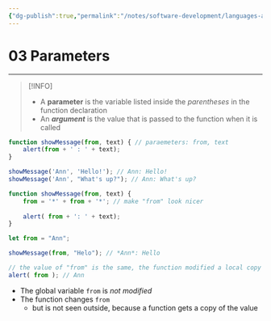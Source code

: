 ```yaml
---
{"dg-publish":true,"permalink":"/notes/software-development/languages-and-frameworks/web-development/front-end/javascript-vanilla/01-basics/12-functions/03-parameters/","tags":["programming","webdevelopment","frontend","JavaScript"],"created":"2025-07-13T15:24:56.077+08:00"}
---
```


# 03 Parameters

--- 
>[!INFO]
>- A __parameter__ is the variable listed inside the _parentheses_ in the function declaration
>- An ___argument___ is the value that is passed to the function when it is called

```javascript
function showMessage(from, text) { // paraemeters: from, text
	alert(from + ' : ' + text);
}

showMessage('Ann', 'Hello!'); // Ann: Hello!
showMessage('Ann', "What's up?"); // Ann: What's up?
```

```javascript
function showMessage(from, text) {
	from = '*' + from + '*'; // make "from" look nicer
	
	alert( from + ': ' + text);
}

let from = "Ann";

showMessage(from, "Helo"); // *Ann*: Hello

// the value of "from" is the same, the function modified a local copy
alert( from ); // Ann
```
- The global variable `from` is _not modified_
- The function changes `from`
	- but is not seen outside, because a function gets a copy of the value